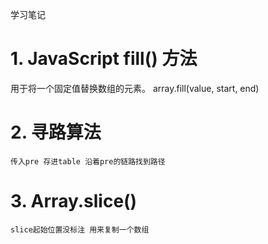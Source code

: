 学习笔记
# 1. JavaScript fill() 方法 
 用于将一个固定值替换数组的元素。
 array.fill(value, start, end)

# 2. 寻路算法
    传入pre 存进table 沿着pre的链路找到路径

# 3. Array.slice() 
    slice起始位置没标注 用来复制一个数组